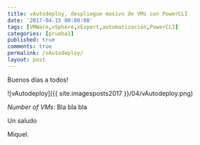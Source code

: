 ```yaml
---
title: vAutodeploy, despliegue masivo de VMs con PowerCLI
date: '2017-04-15 00:00:00'
tags: [VMWare,vSphere,vExpert,automatización,PowerCLI]
categories: [prueba1]
published: true
comments: true
permalink: /vAutodeploy/
layout: post
---
```


Buenos días a todos!


![vAutodeploy]({{ site.imagesposts2017 }}/04/vAutodeploy.png)

*Number of VMs:* Bla bla bla
 
Un saludo

Miquel.